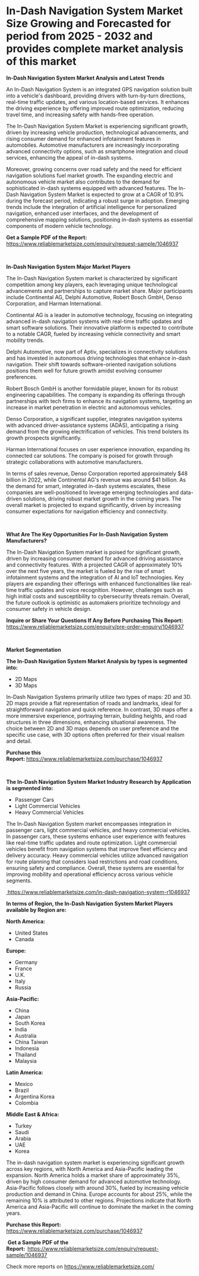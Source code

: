 <p><h1>In-Dash Navigation System Market Size Growing and Forecasted for period from 2025 - 2032 and provides complete market analysis of this market</h1></p><p><strong>In-Dash Navigation System Market Analysis and Latest Trends</strong></p>
<p><p>An In-Dash Navigation System is an integrated GPS navigation solution built into a vehicle's dashboard, providing drivers with turn-by-turn directions, real-time traffic updates, and various location-based services. It enhances the driving experience by offering improved route optimization, reducing travel time, and increasing safety with hands-free operation.</p><p>The In-Dash Navigation System Market is experiencing significant growth, driven by increasing vehicle production, technological advancements, and rising consumer demand for enhanced infotainment features in automobiles. Automotive manufacturers are increasingly incorporating advanced connectivity options, such as smartphone integration and cloud services, enhancing the appeal of in-dash systems. </p><p>Moreover, growing concerns over road safety and the need for efficient navigation solutions fuel market growth. The expanding electric and autonomous vehicle market also contributes to the demand for sophisticated in-dash systems equipped with advanced features. The In-Dash Navigation System Market is expected to grow at a CAGR of 10.9% during the forecast period, indicating a robust surge in adoption. Emerging trends include the integration of artificial intelligence for personalized navigation, enhanced user interfaces, and the development of comprehensive mapping solutions, positioning in-dash systems as essential components of modern vehicle technology.</p></p>
<p><strong>Get a Sample PDF of the Report:&nbsp;</strong> <a href="https://www.reliablemarketsize.com/enquiry/request-sample/1046937?utm_campaign=2478&utm_medium=2&utm_source=Github&utm_content=ia&utm_term=22032025&utm_id=in-dash-navigation-system">https://www.reliablemarketsize.com/enquiry/request-sample/1046937</a></p>
<p>&nbsp;</p>
<p><strong>In-Dash Navigation System Major Market Players</strong></p>
<p><p>The In-Dash Navigation System market is characterized by significant competition among key players, each leveraging unique technological advancements and partnerships to capture market share. Major participants include Continental AG, Delphi Automotive, Robert Bosch GmbH, Denso Corporation, and Harman International.</p><p>Continental AG is a leader in automotive technology, focusing on integrating advanced in-dash navigation systems with real-time traffic updates and smart software solutions. Their innovative platform is expected to contribute to a notable CAGR, fueled by increasing vehicle connectivity and smart mobility trends.</p><p>Delphi Automotive, now part of Aptiv, specializes in connectivity solutions and has invested in autonomous driving technologies that enhance in-dash navigation. Their shift towards software-oriented navigation solutions positions them well for future growth amidst evolving consumer preferences.</p><p>Robert Bosch GmbH is another formidable player, known for its robust engineering capabilities. The company is expanding its offerings through partnerships with tech firms to enhance its navigation systems, targeting an increase in market penetration in electric and autonomous vehicles.</p><p>Denso Corporation, a significant supplier, integrates navigation systems with advanced driver-assistance systems (ADAS), anticipating a rising demand from the growing electrification of vehicles. This trend bolsters its growth prospects significantly.</p><p>Harman International focuses on user experience innovation, expanding its connected car solutions. The company is poised for growth through strategic collaborations with automotive manufacturers.</p><p>In terms of sales revenue, Denso Corporation reported approximately $48 billion in 2022, while Continental AG's revenue was around $41 billion. As the demand for smart, integrated in-dash systems escalates, these companies are well-positioned to leverage emerging technologies and data-driven solutions, driving robust market growth in the coming years. The overall market is projected to expand significantly, driven by increasing consumer expectations for navigation efficiency and connectivity.</p></p>
<p>&nbsp;</p>
<p><strong>What Are The Key Opportunities For In-Dash Navigation System Manufacturers?</strong></p>
<p><p>The In-Dash Navigation System market is poised for significant growth, driven by increasing consumer demand for advanced driving assistance and connectivity features. With a projected CAGR of approximately 10% over the next five years, the market is fueled by the rise of smart infotainment systems and the integration of AI and IoT technologies. Key players are expanding their offerings with enhanced functionalities like real-time traffic updates and voice recognition. However, challenges such as high initial costs and susceptibility to cybersecurity threats remain. Overall, the future outlook is optimistic as automakers prioritize technology and consumer safety in vehicle design.</p></p>
<p><strong>Inquire or Share Your Questions If Any Before Purchasing This Report:</strong> <a href="https://www.reliablemarketsize.com/enquiry/pre-order-enquiry/1046937?utm_campaign=2478&utm_medium=2&utm_source=Github&utm_content=ia&utm_term=22032025&utm_id=in-dash-navigation-system">https://www.reliablemarketsize.com/enquiry/pre-order-enquiry/1046937</a></p>
<p>&nbsp;</p>
<p><strong>Market Segmentation</strong></p>
<p><strong>The In-Dash Navigation System Market Analysis by types is segmented into:</strong></p>
<p><ul><li>2D Maps</li><li>3D Maps</li></ul></p>
<p><p>In-Dash Navigation Systems primarily utilize two types of maps: 2D and 3D. 2D maps provide a flat representation of roads and landmarks, ideal for straightforward navigation and quick reference. In contrast, 3D maps offer a more immersive experience, portraying terrain, building heights, and road structures in three dimensions, enhancing situational awareness. The choice between 2D and 3D maps depends on user preference and the specific use case, with 3D options often preferred for their visual realism and detail.</p></p>
<p><strong>Purchase this Report:&nbsp;</strong><a href="https://www.reliablemarketsize.com/purchase/1046937?utm_campaign=2478&utm_medium=2&utm_source=Github&utm_content=ia&utm_term=22032025&utm_id=in-dash-navigation-system">https://www.reliablemarketsize.com/purchase/1046937</a></p>
<p>&nbsp;</p>
<p><strong>The In-Dash Navigation System Market Industry Research by Application is segmented into:</strong></p>
<p><ul><li>Passenger Cars</li><li>Light Commercial Vehicles</li><li>Heavy Commercial Vehicles</li></ul></p>
<p><p>The In-Dash Navigation System market encompasses integration in passenger cars, light commercial vehicles, and heavy commercial vehicles. In passenger cars, these systems enhance user experience with features like real-time traffic updates and route optimization. Light commercial vehicles benefit from navigation systems that improve fleet efficiency and delivery accuracy. Heavy commercial vehicles utilize advanced navigation for route planning that considers load restrictions and road conditions, ensuring safety and compliance. Overall, these systems are essential for improving mobility and operational efficiency across various vehicle segments.</p></p>
<p><a href="https://www.reliablemarketsize.com/in-dash-navigation-system-r1046937?utm_campaign=2478&utm_medium=2&utm_source=Github&utm_content=ia&utm_term=22032025&utm_id=in-dash-navigation-system">&nbsp;https://www.reliablemarketsize.com/in-dash-navigation-system-r1046937</a></p>
<p><strong>In terms of Region, the In-Dash Navigation System Market Players available by Region are:</strong></p>
<p>
    <p> <strong> North America: </strong>
        <ul>
            <li>United States</li>
            <li>Canada</li>
        </ul>
        </p> 
    <p> <strong> Europe: </strong>
        <ul>
            <li>Germany</li>
            <li>France</li>
            <li>U.K.</li>
            <li>Italy</li>
            <li>Russia</li>
        </ul>
        </p> 
    <p> <strong> Asia-Pacific: </strong>
        <ul>
            <li>China</li>
            <li>Japan</li>
            <li>South Korea</li>
            <li>India</li>
            <li>Australia</li>
            <li>China Taiwan</li>
            <li>Indonesia</li>
            <li>Thailand</li>
            <li>Malaysia</li>
        </ul>
        </p> 
    <p> <strong> Latin America: </strong>
        <ul>
            <li>Mexico</li>
            <li>Brazil</li>
            <li>Argentina Korea</li>
            <li>Colombia</li>
        </ul>
        </p> 
    <p> <strong> Middle East & Africa: </strong>
        <ul>
            <li>Turkey</li>
            <li>Saudi</li>
            <li>Arabia</li>
            <li>UAE</li>
            <li>Korea</li>
        </ul>
    </p>
    </p>
<p><p>The in-dash navigation system market is experiencing significant growth across key regions, with North America and Asia-Pacific leading the expansion. North America holds a market share of approximately 35%, driven by high consumer demand for advanced automotive technology. Asia-Pacific follows closely with around 30%, fueled by increasing vehicle production and demand in China. Europe accounts for about 25%, while the remaining 10% is attributed to other regions. Projections indicate that North America and Asia-Pacific will continue to dominate the market in the coming years.</p></p>
<p><strong>Purchase this Report: </strong><a href="https://www.reliablemarketsize.com/purchase/1046937?utm_campaign=2478&utm_medium=2&utm_source=Github&utm_content=ia&utm_term=22032025&utm_id=in-dash-navigation-system">https://www.reliablemarketsize.com/purchase/1046937</a></p>
<p>&nbsp;<strong>Get a Sample PDF of the Report:&nbsp;&nbsp;</strong><a href="https://www.reliablemarketsize.com/enquiry/request-sample/1046937?utm_campaign=2478&utm_medium=2&utm_source=Github&utm_content=ia&utm_term=22032025&utm_id=in-dash-navigation-system">https://www.reliablemarketsize.com/enquiry/request-sample/1046937</a></p>
<p><strong></strong></p>
<p>Check more reports on <a href="https://www.reliablemarketsize.com/?utm_campaign=2478&utm_medium=2&utm_source=Github&utm_content=ia&utm_term=22032025&utm_id=in-dash-navigation-system">https://www.reliablemarketsize.com/</a></p>